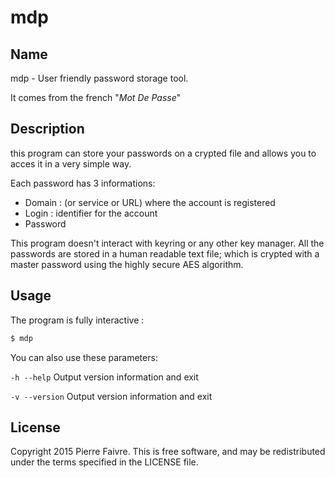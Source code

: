 mdp
===

## Name
mdp - User friendly password storage tool.

It comes from the french "*Mot De Passe*"

## Description
this program can store your passwords on a crypted file and allows you to acces
it in a very simple way.

Each password has 3 informations:
* Domain : (or service or URL) where the account is registered
* Login : identifier for the account
* Password

This program doesn't interact with keyring or any other key manager.
All the passwords are stored in a human readable text file; which is crypted
with a master password using the highly secure AES algorithm.

## Usage
The program is fully interactive :
```sh
$ mdp
```

You can also use these parameters:

`-h --help`
Output version information and exit

`-v --version`
Output version information and exit

## License
Copyright 2015 Pierre Faivre. This is free software, and may be redistributed
under the terms specified in the LICENSE file.

